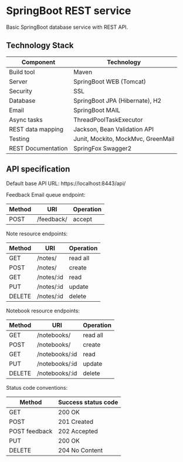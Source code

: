 # SpringBoot REST service

Basic SpringBoot database service with REST API.

## Technology Stack
Component         | Technology
---               | ---
Build tool        | Maven
Server            | SpringBoot WEB (Tomcat)
Security          | SSL
Database          | SpringBoot JPA (Hibernate), H2         
Email             | SpringBoot MAIL
Async tasks       | ThreadPoolTaskExecutor
REST data mapping | Jackson, Bean Validation API
Testing           | Junit, Mockito, MockMvc, GreenMail
REST Documentation| SpringFox Swagger2

## API specification

Default base API URL: https://localhost:8443/api/

Feedback Email queue endpoint:
                       
Method  |URI           |Operation
---     |---           |---
POST    |/feedback/    |accept

Note resource endpoints:

Method  |URI           |Operation
---     |---           |---
GET     |/notes/       |read all
POST    |/notes/       |create
GET     |/notes/:id    |read
PUT     |/notes/:id    |update
DELETE  |/notes/:id    |delete

Notebook resource endpoints:

Method  |URI            |Operation
---     |---            |---
GET     |/notebooks/    |read all
POST    |/notebooks/    |create
GET     |/notebooks/:id |read
PUT     |/notebooks/:id |update
DELETE  |/notebooks/:id |delete

Status code conventions:

Method         |Success status code
---            |---
GET            |200 OK
POST           |201 Created
POST feedback  |202 Accepted
PUT            |200 OK
DELETE         |204 No Content
